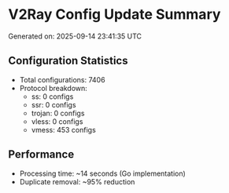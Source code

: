 # V2Ray Config Update Summary
Generated on: 2025-09-14 23:41:35 UTC

## Configuration Statistics
- Total configurations: 7406
- Protocol breakdown:
  - ss: 0 configs
  - ssr: 0 configs
  - trojan: 0 configs
  - vless: 0 configs
  - vmess: 453 configs

## Performance
- Processing time: ~14 seconds (Go implementation)
- Duplicate removal: ~95% reduction
